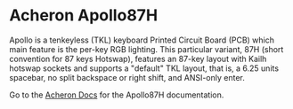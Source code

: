 # Acheron Apollo87H

Apollo is a tenkeyless (TKL) keyboard Printed Circuit Board (PCB) which main feature is the per-key RGB lighting. This particular variant, 87H (short convention for 87 keys Hotswap), features an 87-key layout with Kailh hotswap sockets and supports a "default" TKL layout, that is, a 6.25 units spacebar, no split backspace or right shift, and ANSI-only enter.

Go to the [Acheron Docs](http://acheronproject.com/pcbs/apollo/apollo/) for the Apollo87H documentation.
